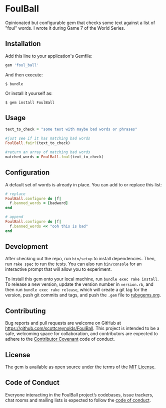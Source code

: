 # FoulBall

Opinionated but configurable gem that checks some text against a list of "foul" words. I wrote it during Game 7 of the World Series.

## Installation

Add this line to your application's Gemfile:

```ruby
gem 'foul_ball'
```

And then execute:

    $ bundle

Or install it yourself as:

    $ gem install FoulBall

## Usage

```ruby
text_to_check = "some text with maybe bad words or phrases"

#just see if it has matching bad words
FoulBall.fair?(text_to_check)

#return an array of matching bad words
matched_words = FoulBall.foul(text_to_check)
```

## Configuration

A default set of words is already in place. You can add to or replace this list:

```ruby
# replace
FoulBall.configure do |f|
  f.banned_words = [badword]
end

# append
FoulBall.configure do |f|
  f.banned_words << "ooh this is bad"
end
```
## Development

After checking out the repo, run `bin/setup` to install dependencies. Then, run `rake spec` to run the tests. You can also run `bin/console` for an interactive prompt that will allow you to experiment.

To install this gem onto your local machine, run `bundle exec rake install`. To release a new version, update the version number in `version.rb`, and then run `bundle exec rake release`, which will create a git tag for the version, push git commits and tags, and push the `.gem` file to [rubygems.org](https://rubygems.org).

## Contributing

Bug reports and pull requests are welcome on GitHub at https://github.com/scottcreynolds/FoulBall. This project is intended to be a safe, welcoming space for collaboration, and contributors are expected to adhere to the [Contributor Covenant](http://contributor-covenant.org) code of conduct.

## License

The gem is available as open source under the terms of the [MIT License](http://opensource.org/licenses/MIT).

## Code of Conduct

Everyone interacting in the FoulBall project’s codebases, issue trackers, chat rooms and mailing lists is expected to follow the [code of conduct](https://github.com/[USERNAME]/FoulBall/blob/master/CODE_OF_CONDUCT.md).
